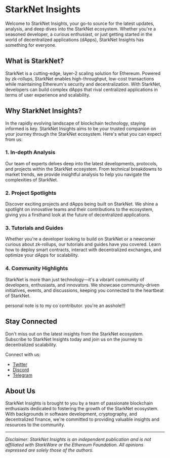 # StarkNet Insights

Welcome to StarkNet Insights, your go-to source for the latest updates, analysis, and deep dives into the StarkNet ecosystem. Whether you're a seasoned developer, a curious enthusiast, or just getting started in the world of decentralized applications (dApps), StarkNet Insights has something for everyone.

## What is StarkNet?

StarkNet is a cutting-edge, layer-2 scaling solution for Ethereum. Powered by zk-rollups, StarkNet enables high-throughput, low-cost transactions while maintaining Ethereum's security and decentralization. With StarkNet, developers can build complex dApps that rival centralized applications in terms of user experience and scalability.

## Why StarkNet Insights?

In the rapidly evolving landscape of blockchain technology, staying informed is key. StarkNet Insights aims to be your trusted companion on your journey through the StarkNet ecosystem. Here's what you can expect from us:

### 1. In-depth Analysis

Our team of experts delves deep into the latest developments, protocols, and projects within the StarkNet ecosystem. From technical breakdowns to market trends, we provide insightful analysis to help you navigate the complexities of StarkNet.

### 2. Project Spotlights

Discover exciting projects and dApps being built on StarkNet. We shine a spotlight on innovative teams and their contributions to the ecosystem, giving you a firsthand look at the future of decentralized applications.

### 3. Tutorials and Guides

Whether you're a developer looking to build on StarkNet or a newcomer curious about zk-rollups, our tutorials and guides have you covered. Learn how to deploy smart contracts, interact with decentralized exchanges, and optimize your dApps for scalability.

### 4. Community Highlights

StarkNet is more than just technology—it's a vibrant community of developers, enthusiasts, and innovators. We showcase community-driven initiatives, events, and discussions, keeping you connected to the heartbeat of StarkNet.

personal note is to my co`contributor. you're an asshole!!!

## Stay Connected

Don't miss out on the latest insights from the StarkNet ecosystem. Subscribe to StarkNet Insights today and join us on the journey to decentralized scalability.

Connect with us:
- [Twitter](https://twitter.com/StarkNetInsights)
- [Discord](https://discord.gg/starknet)
- [Telegram](https://t.me/StarkNetInsights)

## About Us

StarkNet Insights is brought to you by a team of passionate blockchain enthusiasts dedicated to fostering the growth of the StarkNet ecosystem. With backgrounds in software development, cryptography, and decentralized finance, we're committed to providing valuable insights and resources to the community.

---

*Disclaimer: StarkNet Insights is an independent publication and is not affiliated with StarkWare or the Ethereum Foundation. All opinions expressed are solely those of the authors.*
